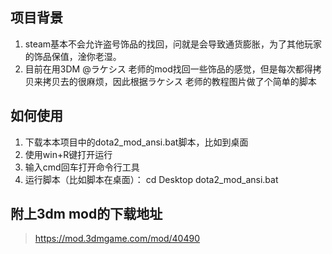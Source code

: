 ## 项目背景

1. steam基本不会允许盗号饰品的找回，问就是会导致通货膨胀，为了其他玩家的饰品保值，淦你老湿。
2. 目前在用3DM @ラケシス 老师的mod找回一些饰品的感觉，但是每次都得拷贝来拷贝去的很麻烦，因此根据ラケシス 老师的教程图片做了个简单的脚本

## 如何使用

1. 下载本本项目中的dota2_mod_ansi.bat脚本，比如到桌面
2. 使用win+R键打开运行
4. 输入cmd回车打开命令行工具
5. 运行脚本（比如脚本在桌面）：
cd Desktop
dota2_mod_ansi.bat

## 附上3dm mod的下载地址
> https://mod.3dmgame.com/mod/40490
